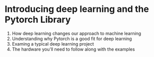 # Introducing deep learning and the Pytorch Library
1. How deep learning changes our approach to machine learning
2. Understanding why Pytorch is a good fit for deep learning
3. Examing a typical deep learning project
4. The hardware you'll need to follow along with the examples
